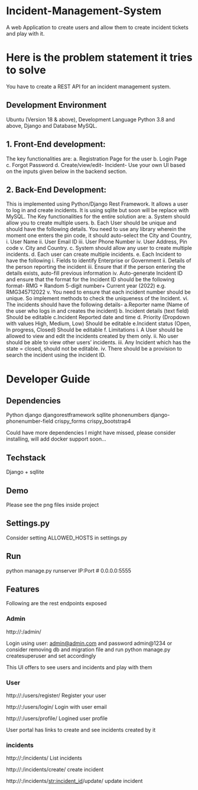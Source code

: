# Incident-Management-System
A web Application to create users and allow them to create incident tickets and play with it.

# Here is the problem statement it tries to solve

You have to create a REST API for an incident management system.

## Development Environment

Ubuntu (Version 18 & above), Development Language Python 3.8 and above, Django and Database MySQL.

## 1. Front-End development: 
The key functionalities are:
  a. Registration Page for the user
  b. Login Page
  c. Forgot Password
  d. Create/view/edit- Incident- Use your own UI based on the inputs given below in the backend section.

## 2. Back-End Development:
This is implemented using Python/Django Rest Framework. It allows a user to log in and create incidents. It is using sqlite but soon will be replace with MySQL. The Key functionalities for the entire solution are:
  a. System should allow you to create multiple users.
  b. Each User should be unique and should have the following details. You need to use any library wherein the moment one enters the pin code, it should auto-select the City and Country,
    i. User Name
    ii. User Email ID
    iii. User Phone Number
    iv. User Address, Pin code
    v. City and Country.
  c. System should allow any user to create multiple incidents.
  d. Each user can create multiple incidents.
  e. Each Incident to have the following
    i. Fields to identify Enterprise or Government
    ii. Details of the person reporting the incident
    iii. Ensure that if the person entering the details exists, auto-fill previous information
    iv. Auto-generate Incident ID and ensure that the format for the Incident ID should be the following format- RMG + Random 5-digit number+ Current year (2022) e.g. RMG345712022
    v. You need to ensure that each incident number should be unique. So implement methods to check the uniqueness of the Incident.
    vi. The incidents should have the following details-
      a.Reporter name (Name of the user who logs in and creates the incident)
      b. Incident details (text field) Should be editable
      c.Incident Reported date and time
      d. Priority (Dropdown with values High, Medium, Low) Should be editable
      e.Incident status (Open, In progress, Closed) Should be editable
      f. Limitations
        i. A User should be allowed to view and edit the incidents created by them only.
        ii. No user should be able to view other users’ incidents.
        iii. Any Incident which has the state = closed, should not be editable.
        iv. There should be a provision to search the incident using the incident ID.

# Developer Guide

## Dependencies

Python
django
djangorestframework
sqllite
phonenumbers
django-phonenumber-field
crispy_forms
crispy_bootstrap4

Could have more dependencies I might have missed, please consider installing, will add docker support soon...

## Techstack

Django + sqllite

## Demo

Please see the png files inside project

## Settings.py

Consider setting ALLOWED_HOSTS in settings.py

## Run

python manage.py runserver IP:Port  # 0.0.0.0:5555

## Features

Following are the rest endpoints exposed

### Admin

http://<IP>:<PORT>/admin/

Login using user: admin@admin.com and password admin@1234
or consider removing db and migration file and run python manage.py createsuperuser and set accordingly

This UI offers to see users and incidents and play with them

### User

http://<IP>:<PORT>/users/register/
Register your user

http://<IP>:<PORT>/users/login/
Login with user email

http://<IP>:<PORT>/users/profile/
Logined user profile

User portal has links to create and see incidents created by it

### incidents

http://<IP>:<PORT>/incidents/
List incidents

http://<IP>:<PORT>/incidents/create/
create incident

http://<IP>:<PORT>/incidents/<str:incident_id>/update/
update incident
